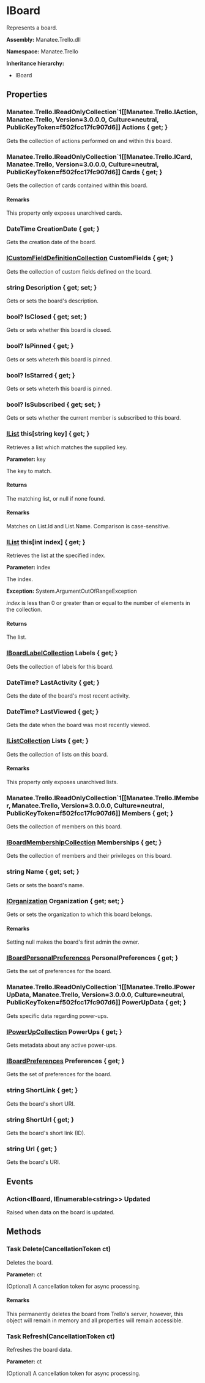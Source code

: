 # IBoard

Represents a board.

**Assembly:** Manatee.Trello.dll

**Namespace:** Manatee.Trello

**Inheritance hierarchy:**

- IBoard

## Properties

### Manatee.Trello.IReadOnlyCollection`1[[Manatee.Trello.IAction, Manatee.Trello, Version=3.0.0.0, Culture=neutral, PublicKeyToken=f502fcc17fc907d6]] Actions { get; }

Gets the collection of actions performed on and within this board.

### Manatee.Trello.IReadOnlyCollection`1[[Manatee.Trello.ICard, Manatee.Trello, Version=3.0.0.0, Culture=neutral, PublicKeyToken=f502fcc17fc907d6]] Cards { get; }

Gets the collection of cards contained within this board.

#### Remarks

This property only exposes unarchived cards.

### DateTime CreationDate { get; }

Gets the creation date of the board.

### [ICustomFieldDefinitionCollection](ICustomFieldDefinitionCollection#icustomfielddefinitioncollection) CustomFields { get; }

Gets the collection of custom fields defined on the board.

### string Description { get; set; }

Gets or sets the board&#39;s description.

### bool? IsClosed { get; set; }

Gets or sets whether this board is closed.

### bool? IsPinned { get; }

Gets or sets wheterh this board is pinned.

### bool? IsStarred { get; }

Gets or sets wheterh this board is pinned.

### bool? IsSubscribed { get; set; }

Gets or sets whether the current member is subscribed to this board.

### [IList](IList#ilist) this[string key] { get; }

Retrieves a list which matches the supplied key.

**Parameter:** key

The key to match.

#### Returns

The matching list, or null if none found.

#### Remarks

Matches on List.Id and List.Name. Comparison is case-sensitive.

### [IList](IList#ilist) this[int index] { get; }

Retrieves the list at the specified index.

**Parameter:** index

The index.

**Exception:** System.ArgumentOutOfRangeException

*index* is less than 0 or greater than or equal to the number of elements in the collection.

#### Returns

The list.

### [IBoardLabelCollection](IBoardLabelCollection#iboardlabelcollection) Labels { get; }

Gets the collection of labels for this board.

### DateTime? LastActivity { get; }

Gets the date of the board&#39;s most recent activity.

### DateTime? LastViewed { get; }

Gets the date when the board was most recently viewed.

### [IListCollection](IListCollection#ilistcollection) Lists { get; }

Gets the collection of lists on this board.

#### Remarks

This property only exposes unarchived lists.

### Manatee.Trello.IReadOnlyCollection`1[[Manatee.Trello.IMember, Manatee.Trello, Version=3.0.0.0, Culture=neutral, PublicKeyToken=f502fcc17fc907d6]] Members { get; }

Gets the collection of members on this board.

### [IBoardMembershipCollection](IBoardMembershipCollection#iboardmembershipcollection) Memberships { get; }

Gets the collection of members and their privileges on this board.

### string Name { get; set; }

Gets or sets the board&#39;s name.

### [IOrganization](IOrganization#iorganization) Organization { get; set; }

Gets or sets the organization to which this board belongs.

#### Remarks

Setting null makes the board&#39;s first admin the owner.

### [IBoardPersonalPreferences](IBoardPersonalPreferences#iboardpersonalpreferences) PersonalPreferences { get; }

Gets the set of preferences for the board.

### Manatee.Trello.IReadOnlyCollection`1[[Manatee.Trello.IPowerUpData, Manatee.Trello, Version=3.0.0.0, Culture=neutral, PublicKeyToken=f502fcc17fc907d6]] PowerUpData { get; }

Gets specific data regarding power-ups.

### [IPowerUpCollection](IPowerUpCollection#ipowerupcollection) PowerUps { get; }

Gets metadata about any active power-ups.

### [IBoardPreferences](IBoardPreferences#iboardpreferences) Preferences { get; }

Gets the set of preferences for the board.

### string ShortLink { get; }

Gets the board&#39;s short URI.

### string ShortUrl { get; }

Gets the board&#39;s short link (ID).

### string Url { get; }

Gets the board&#39;s URI.

## Events

### Action&lt;IBoard, IEnumerable&lt;string&gt;&gt; Updated

Raised when data on the board is updated.

## Methods

### Task Delete(CancellationToken ct)

Deletes the board.

**Parameter:** ct

(Optional) A cancellation token for async processing.

#### Remarks

This permanently deletes the board from Trello&#39;s server, however, this object will remain in memory and all properties will remain accessible.

### Task Refresh(CancellationToken ct)

Refreshes the board data.

**Parameter:** ct

(Optional) A cancellation token for async processing.

